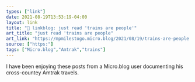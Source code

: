 ```yaml
---
types: ["link"]
date: 2021-08-19T13:53:19-04:00
layout: link
title: "🔗 linkblog: just read 'trains are people'"
art_title: "just read 'trains are people"
art_link: "https://mpmilestogo.micro.blog/2021/08/19/trains-are-people.html"
source: ["https:"]
tags: ["Micro.blog","Amtrak","trains"]
---
```

I have been enjoying these posts from a Micro.blog user documenting his cross-countey Amtrak travels.
